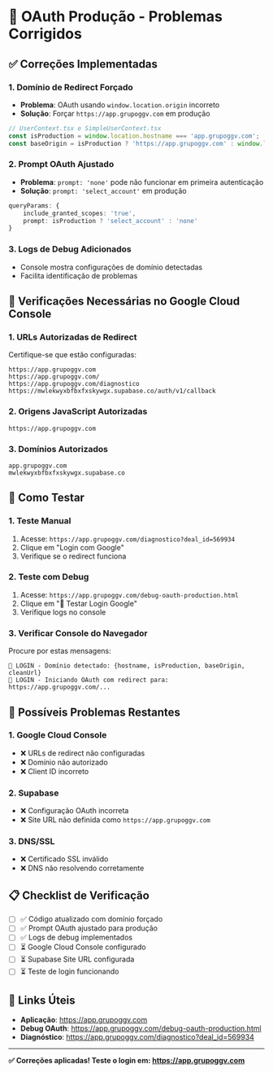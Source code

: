 # 🔐 OAuth Produção - Problemas Corrigidos

## ✅ **Correções Implementadas**

### **1. Domínio de Redirect Forçado**
- **Problema**: OAuth usando `window.location.origin` incorreto
- **Solução**: Forçar `https://app.grupoggv.com` em produção

```typescript
// UserContext.tsx e SimpleUserContext.tsx
const isProduction = window.location.hostname === 'app.grupoggv.com';
const baseOrigin = isProduction ? 'https://app.grupoggv.com' : window.location.origin;
```

### **2. Prompt OAuth Ajustado**
- **Problema**: `prompt: 'none'` pode não funcionar em primeira autenticação
- **Solução**: `prompt: 'select_account'` em produção

```typescript
queryParams: {
    include_granted_scopes: 'true',
    prompt: isProduction ? 'select_account' : 'none'
}
```

### **3. Logs de Debug Adicionados**
- Console mostra configurações de domínio detectadas
- Facilita identificação de problemas

## 🔧 **Verificações Necessárias no Google Cloud Console**

### **1. URLs Autorizadas de Redirect**
Certifique-se que estão configuradas:

```
https://app.grupoggv.com
https://app.grupoggv.com/
https://app.grupoggv.com/diagnostico
https://mwlekwyxbfbxfxskywgx.supabase.co/auth/v1/callback
```

### **2. Origens JavaScript Autorizadas**
```
https://app.grupoggv.com
```

### **3. Domínios Autorizados**
```
app.grupoggv.com
mwlekwyxbfbxfxskywgx.supabase.co
```

## 🧪 **Como Testar**

### **1. Teste Manual**
1. Acesse: `https://app.grupoggv.com/diagnostico?deal_id=569934`
2. Clique em "Login com Google"
3. Verifique se o redirect funciona

### **2. Teste com Debug**
1. Acesse: `https://app.grupoggv.com/debug-oauth-production.html`
2. Clique em "🚀 Testar Login Google"
3. Verifique logs no console

### **3. Verificar Console do Navegador**
Procure por estas mensagens:
```
🔐 LOGIN - Domínio detectado: {hostname, isProduction, baseOrigin, cleanUrl}
🔐 LOGIN - Iniciando OAuth com redirect para: https://app.grupoggv.com/...
```

## 🚨 **Possíveis Problemas Restantes**

### **1. Google Cloud Console**
- ❌ URLs de redirect não configuradas
- ❌ Domínio não autorizado
- ❌ Client ID incorreto

### **2. Supabase**
- ❌ Configuração OAuth incorreta
- ❌ Site URL não definida como `https://app.grupoggv.com`

### **3. DNS/SSL**
- ❌ Certificado SSL inválido
- ❌ DNS não resolvendo corretamente

## 📋 **Checklist de Verificação**

- [ ] ✅ Código atualizado com domínio forçado
- [ ] ✅ Prompt OAuth ajustado para produção
- [ ] ✅ Logs de debug implementados
- [ ] ⏳ Google Cloud Console configurado
- [ ] ⏳ Supabase Site URL configurada
- [ ] ⏳ Teste de login funcionando

## 🔗 **Links Úteis**

- **Aplicação**: https://app.grupoggv.com
- **Debug OAuth**: https://app.grupoggv.com/debug-oauth-production.html
- **Diagnóstico**: https://app.grupoggv.com/diagnostico?deal_id=569934

---

**✅ Correções aplicadas! Teste o login em: https://app.grupoggv.com**
